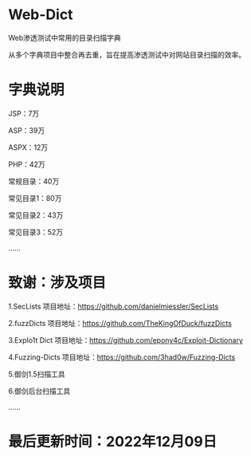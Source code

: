 # Web-Dict
Web渗透测试中常用的目录扫描字典

从多个字典项目中整合再去重，旨在提高渗透测试中对网站目录扫描的效率。


# 字典说明
JSP：7万

ASP：39万

ASPX：12万

PHP：42万

常规目录：40万

常见目录1：80万

常见目录2：43万

常见目录3：52万

......


# 致谢：涉及项目

1.SecLists 项目地址：https://github.com/danielmiessler/SecLists

2.fuzzDicts 项目地址：https://github.com/TheKingOfDuck/fuzzDicts

3.Explo1t Dict 项目地址：https://github.com/epony4c/Exploit-Dictionary

4.Fuzzing-Dicts 项目地址：https://github.com/3had0w/Fuzzing-Dicts

5.御剑1.5扫描工具

6.御剑后台扫描工具

......

# 最后更新时间：2022年12月09日
